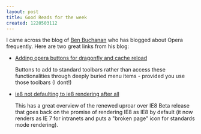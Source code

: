 ```yaml
--- 
layout: post
title: Good Reads for the week
created: 1220503112
---
```

I came across the blog of <a href="http://weblog.200ok.com.au/">Ben Buchanan</a> who has blogged about Opera frequently. Here are two great links from his blog:
<ul>
<li><a href="http://weblog.200ok.com.au/2008/07/adding-opera-buttons-for-dragonfly-and.html">Adding opera buttons for dragonfly and cache reload</a>
<p>Buttons to add to standard toolbars rather than access these functionalities through deeply buried menu items - provided you use those toolbars (I dont!)</p></li>
<li>
<a href="http://weblog.200ok.com.au/2008/08/ie8-not-defaulting-to-ie8-rendering.html">ie8 not defaulting to ie8 rendering after all</a>
<p>This has a great overview of the renewed uproar over IE8 Beta release that goes back on the promise of rendering IE8 as IE8 by default (it now renders as IE 7 for intranets and puts a "broken page" icon for standards mode rendering).</p>
</li>
</ul>
